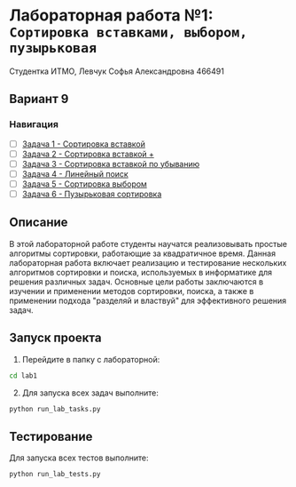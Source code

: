 # Лабораторная работа №1: `Сортировка вставками, выбором, пузырьковая`

Студентка ИТМО,  Левчук Софья Александровна  466491

## Вариант 9

### Навигация

- [ ] [Задача 1 - Сортировка вставкой](task1/README.md)
- [ ] [Задача 2 - Сортировка вставкой +](task2/README.md)
- [ ] [Задача 3 - Сортировка вставкой по убыванию](task3/README.md)
- [ ] [Задача 4 - Линейный поиск](task4/README.md)
- [ ] [Задача 5 - Сортировка выбором](task5/README.md)
- [ ] [Задача 6 - Пузырьковая сортировка](task6/README.md)

## Описание

В этой лабораторной работе студенты научатся реализовывать простые алгоритмы сортировки, работающие за квадратичное время. Данная лабораторная работа включает реализацию и тестирование нескольких алгоритмов сортировки и поиска, используемых в информатике для решения различных задач. Основные цели работы заключаются в изучении и применении методов сортировки, поиска, а также в применении подхода "разделяй и властвуй" для эффективного решения задач.

## Запуск проекта

1. Перейдите в папку с лабораторной:
```bash
cd lab1
```

2. Для запуска всех задач выполните:
```bash
python run_lab_tasks.py
```

## Тестирование

Для запуска всех тестов выполните:
```bash
python run_lab_tests.py
```